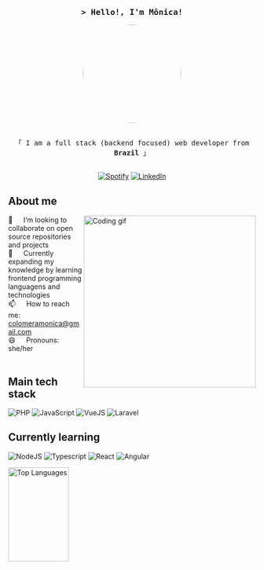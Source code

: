 <!-- Intro  -->
<h3 align="center">
        <samp>&gt; Hello!, I'm Mônica!</samp>
</h3>


<p align="center">
        <img src="https://github.com/colomeramonica/colomeramonica/assets/31771443/1880d178-8d6a-4d18-94b8-01b7dfd7cc6b" width="200" style="border-radius: 50%">
</p>

<p align="center"> 
  <samp>
    <br>
    「 I am a full stack (backend focused) web developer from <b>Brazil</b> 」
    <br>
    <br>
  </samp>
</p>

<p align="center">
  <a href="https://open.spotify.com/user/12147317221?si=8d935d715e994cce" target="_blank"><img src="https://img.shields.io/badge/Spotify-%231ED760.svg?&style=flat-square&logo=spotify&logoColor=white" alt="Spotify"></a>
  <a href="https://www.linkedin.com/in/colomeramonica" target="_blank"><img src="https://img.shields.io/badge/LinkedIn-%230077B5.svg?&style=flat-square&logo=linkedin&logoColor=white" alt="LinkedIn"></a> 
</p>

## About me
<p>
  <img align="right" width="350" src="https://i.pinimg.com/originals/79/9e/0d/799e0d7779f6ea6c3a89885ff60c55af.gif" alt="Coding gif" />
  
  👯 &emsp; I’m looking to collaborate on open source repositories and projects <br/>
  🌸 &emsp; Currently expanding my knowledge by learning frontend programming languagens and technologies <br/>
  📫 &emsp; How to reach me: colomeramonica@gmail.com  <br/>
  😄 &emsp; Pronouns: she/her <br/><br/>  
</p>

## Main tech stack
<p>
  
  ![PHP](https://img.shields.io/badge/PHP-777BB4?style=for-the-badge&logo=php&logoColor=white)
  ![JavaScript](https://img.shields.io/badge/JavaScript-323330?style=for-the-badge&logo=javascript&logoColor=F7DF1E)
  ![VueJS](https://img.shields.io/badge/Vue%20js-35495E?style=for-the-badge&logo=vuedotjs&logoColor=4FC08D)
  ![Laravel](	https://img.shields.io/badge/Laravel-FF2D20?style=for-the-badge&logo=laravel&logoColor=white)

</p>

## Currently learning
<p>
        
![NodeJS](https://img.shields.io/badge/Node.js-43853D?style=for-the-badge&logo=node.js&logoColor=white)
![Typescript](https://img.shields.io/badge/TypeScript-007ACC?style=for-the-badge&logo=typescript&logoColor=white)
![React](https://img.shields.io/badge/React-20232A?style=for-the-badge&logo=react&logoColor=61DAFB)
![Angular](https://img.shields.io/badge/Angular-DD0031?style=for-the-badge&logo=angular&logoColor=white)

</p>
        


<p align="right">
  
 <a href="https://github.com/colomeramonica"><img alt="Top Languages" src="https://denvercoder1-github-readme-stats.vercel.app/api/top-langs/?username=colomeramonica&langs_count=8&layout=compact&theme=react&border_color=7F3FBF&bg_color=0D1117&title_color=F85D7F&icon_color=F8D866" height="192px" width="49.5%"/></a>
  
</p>
